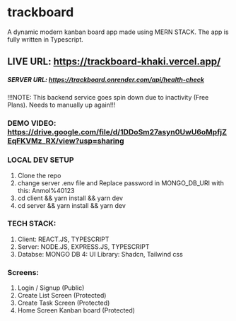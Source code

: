 # trackboard
A dynamic modern kanban board app made using MERN STACK. The app is fully written in Typescript. 

## LIVE URL: https://trackboard-khaki.vercel.app/

##### SERVER URL: https://trackboard.onrender.com/api/health-check
!!!NOTE: This backend service goes spin down due to inactivity (Free Plans). Needs to manually up again!!! 

### DEMO VIDEO: https://drive.google.com/file/d/1DDoSm27asyn0UwU6oMpfjZEqFKVMz_RX/view?usp=sharing

### LOCAL DEV SETUP
1. Clone the repo
2. change server .env file and Replace password <Password> in MONGO_DB_URI with this: Anmol%40123
3. cd client && yarn install && yarn dev
4. cd server && yarn install && yarn dev 

### TECH STACK:
1. Client: REACT.JS, TYPESCRIPT
2. Server: NODE.JS, EXPRESS.JS, TYPESCRIPT
3. Databse: MONGO DB
4: UI Library: Shadcn, Tailwind css

### Screens:
1. Login / Signup (Public)
2. Create List Screen (Protected) 
2. Create Task Screen (Protected) 
2. Home Screen Kanban board (Protected) 
